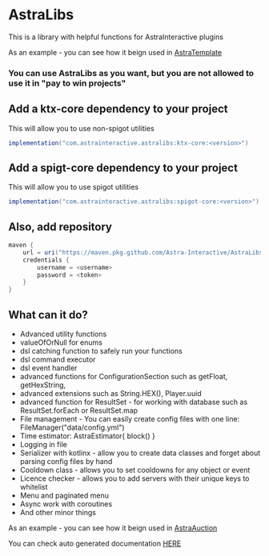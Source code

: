 # AstraLibs
This is a library with helpful functions for AstraInteractive plugins

As an example - you can see how it beign used in [AstraTemplate](https://github.com/Astra-Interactive/AstraTemplate)

### You can use AstraLibs as you want, but you are not allowed to use it in "pay to win projects"
## Add a ktx-core dependency to your project
This will allow you to use non-spigot utilities
```groovy
implementation("com.astrainteractive.astralibs:ktx-core:<version>")
```
## Add a spigt-core dependency to your project
This will allow you to use spigot utilities
```groovy
implementation("com.astrainteractive.astralibs:spigot-core:<version>")
```
## Also, add repository
```groovy
maven {
    url = uri("https://maven.pkg.github.com/Astra-Interactive/AstraLibs")
    credentials {
        username = <username>
        password = <token>
    }
}
```

## What can it do?
- Advanced utility functions
- valueOfOrNull for enums
- dsl catching function to safely run your functions
- dsl command executor
- dsl event handler
- advanced functions for ConfigurationSection such as getFloat, getHexString,
- advanced extensions such as String.HEX(), Player.uuid
- advanced function for ResultSet - for working with database such as ResultSet.forEach or ResultSet.map
- File management - You can easily create config files with one line: FileManager("data/config.yml")
- Time estimator: AstraEstimator{ block() }
- Logging in file
- Serializer with kotlinx - allow you to create data classes and forget about parsing config files by hand
- Cooldown class - allows you to set cooldowns for any object or event
- Licence checker - allows you to add servers with their unique keys to whitelist
- Menu and paginated menu
- Async work with coroutines
- And other minor things

As an example - you can see how it beign used in [AstraAuction](https://github.com/Astra-Interactive/AstraAuctions)

You can check auto generated documentation [HERE](https://astrainteractive.ru/documentation/)
